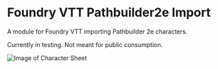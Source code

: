 # Foundry VTT Pathbuilder2e Import
A module for Foundry VTT importing Pathbuilder 2e characters.

Currently in testing.  Not meant for public consumption.

![Image of Character Sheet](https://github.com/Doctor-Unspeakable/foundry-pathbuilder2e-import/blob/master/button_location.jpg?raw=true)
